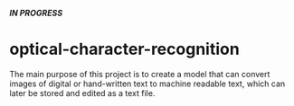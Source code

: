 ***IN PROGRESS***
# optical-character-recognition


The main purpose of this project is to create a model that can convert images of digital or hand-written text to machine readable text, which can later be stored and edited as a text file.

